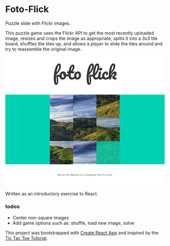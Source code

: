 # Foto-Flick

Puzzle slide with Flickr images.

This puzzle game uses the Flickr API to get the most recently uploaded image, resizes and crops the image as appropriate, splits it into a 3x3 tile board, shuffles the tiles up, and allows a player to slide the tiles around and try to reassemble the original image.

<div align="center">
  <img src="./screenshot.png">
</div>

Written as an introductory exercise to React.

### todos
* Center non-square images
* Add game options such as: shuffle, load new image, solve

This project was bootstrapped with [Create React App](https://github.com/facebookincubator/create-react-app)
and inspired by the [Tic Tac Toe Tutorial](https://facebook.github.io/react/tutorial/tutorial.html).
